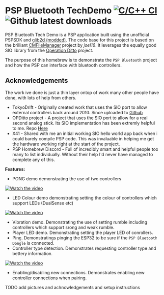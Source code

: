 # PSP Bluetooth TechDemo [![C/C++ CI](https://github.com/ste2425/PSP-Bluetooth-TechDemo/actions/workflows/c-cpp.yml/badge.svg?branch=next)](https://github.com/ste2425/PSP-Bluetooth-TechDemo/actions/workflows/c-cpp.yml) ![Github latest downloads](https://img.shields.io/github/downloads/ste2425/PSP-Bluetooth-TechDemo/total.svg)

PSP Bluetooth Tech Demo is a PSP application built using the unofficial PSPSDK and [glib2d (modded)](https://github.com/joel16/gLib2D). The code base for this project is based on the brilliant [CMFileManager](https://github.com/joel16/CMFileManager-PSP) project by *joel16*. It leverages the equally good SIO library from the [Operation Ditto](https://github.com/operation-ditto) project.

The purpose of this homebrew is to demonstrate the `PSP Bluetooth` project and how the PSP can interface with bluetooth controllers.

## Acknowledgements

The work ive done is just a thin layer ontop of work many other people have done, with lots of help from others.

* TokyoDrift - Originally created work that uses the SIO port to allow external controllers back around 2010. Since uploaded to [Github](https://github.com/unraze/PSXControllerToPSP)
* OPDitto project - A project that uses the SIO port to allow for a real second analog stick. Its SIO implementation has been extremly helpful to me. Repo [Here](https://github.com/Operation-DITTO)
* X41 - Shared with me an initial working SIO hello world app back when i could barely compile PSP code. This was invaluable in helping me get the hardware working right at the start of the project.
* PSP Homebrew Discord - Full of incredibly smart and helpful people too many to list individually. Without their help I'd never have managed to complete any of this.

**Features:**

- PONG demo demonstrating the use of two controllers

[![Watch the video](https://img.youtube.com/vi/E2xcQoVHV1s/default.jpg)](https://youtu.be/E2xcQoVHV1s)

- LED Colour demo demonstrating setting the colour of controllers which support LEDs (DualSense etc)

[![Watch the video](https://img.youtube.com/vi/3fGxJrmux3g/default.jpg)](https://youtu.be/3fGxJrmux3g)
- Vibration demo. Demonstrating the use of setting rumble including controllers which support srong and weak rumble.
- Player LED demo. Demonstrating setting the player LED of conrollers.
- Ping. Demonstratings pinging the ESP32 to be sure if the `PSP Bluetooth Dongle` is connected.
- Controller type detection. Demonstrates requesting controller type and bettery information.

[![Watch the video](https://img.youtube.com/vi/i-L--a_C-jo/default.jpg)](https://youtu.be/i-L--a_C-jo)
- Enabling/disabling new connections. Demonstrates enabling new controller connections when pairing.

TODO add pictures and achnowledgements and setup instructions
